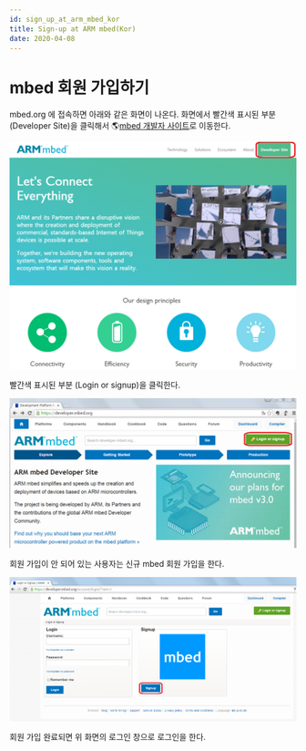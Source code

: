 ```yaml
---
id: sign_up_at_arm_mbed_kor
title: Sign-up at ARM mbed(Kor)
date: 2020-04-08
---
```



# mbed 회원 가입하기

mbed.org 에 접속하면 아래와 같은 화면이 나온다. 화면에서 빨간색 표시된 부분 (Developer Site)을 클릭해서
🌎[mbed 개발자 사이트](https://developer.mbed.org)로 이동한다.

![](/img/products/wizwiki_w7500_starter_kit_temp/tutorial_kr/100_mbed_org.png)

빨간색 표시된 부분 (Login or signup)을 클릭한다.

![](/img/products/wizwiki_w7500_starter_kit_temp/tutorial_kr/101_login_signup.png)

회원 가입이 안 되어 있는 사용자는 신규 mbed 회원 가입을 한다.

![](/img/products/wizwiki_mbed_kit/kit_kr/tutorial_kr/101a_login_screen.png)

회원 가입 완료되면 위 화면의 로그인 창으로 로그인을 한다.
